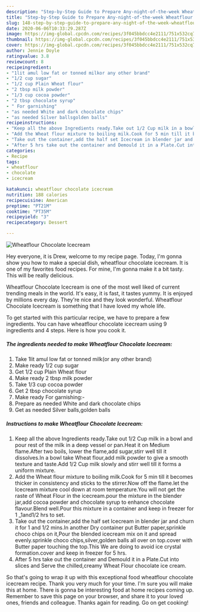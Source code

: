 ```yaml
---
description: "Step-by-Step Guide to Prepare Any-night-of-the-week Wheatflour Chocolate Icecream"
title: "Step-by-Step Guide to Prepare Any-night-of-the-week Wheatflour Chocolate Icecream"
slug: 148-step-by-step-guide-to-prepare-any-night-of-the-week-wheatflour-chocolate-icecream
date: 2020-06-06T10:33:29.287Z
image: https://img-global.cpcdn.com/recipes/3f045bbdcc4e2111/751x532cq70/wheatflour-chocolate-icecream-recipe-main-photo.jpg
thumbnail: https://img-global.cpcdn.com/recipes/3f045bbdcc4e2111/751x532cq70/wheatflour-chocolate-icecream-recipe-main-photo.jpg
cover: https://img-global.cpcdn.com/recipes/3f045bbdcc4e2111/751x532cq70/wheatflour-chocolate-icecream-recipe-main-photo.jpg
author: Jennie Doyle
ratingvalue: 3.8
reviewcount: 8
recipeingredient:
- "1lit amul low fat or tonned milkor any other brand"
- "1/2 cup sugar"
- "1/2 cup Plain Wheat flour"
- "2 tbsp milk powder"
- "1/3 cup cocoa powder"
- "2 tbsp chocolate syrup"
- " For garnishing"
- "as needed White and dark chocolate chips"
- "as needed Silver ballsgolden balls"
recipeinstructions:
- "Keep all the above Ingredients ready.Take out 1/2 Cup milk in a bowl and pour rest of the milk in a deep vessel or pan.Heat it on Medium flame.After two boils, lower the flame,add sugar,stirr well till it dissolves.In a bowl take Wheat flour,add milk powder to give a smooth texture and taste.Add 1/2 Cup milk slowly and stirr well till it forms a uniform mixture."
- "Add the Wheat flour mixture to boiling milk.Cook for 5 min till it becomes thicker in consistency and sticks to the stirrer.Now off the flame.let the Icecream mixture cool down at room temperature.You will not get the raste of Wheat Flour in the icecream.pour the mixture in the blender jar,add cocoa powder and chocolate syrup to enhance chocolate flavour.Blend well.Pour this mixture in a container and keep in freezer for 1 _1and1/2 hrs to set."
- "Take out the container,add the half set Icecream in blender jar and churn it for 1 and 1/2 mins.In another Dry container put Butter paper,sprinkle choco chips on it,Pour the blended icecream mix on it and spread evenly.sprinkle choco chips,silver,golden balls all over on top.cover with Butter paper touching the top.This We are doing to avoid ice crystal formation.cover and keep in freezer for 5 hrs."
- "After 5 hrs take out the container and Demould it in a Plate.Cut into slices and Serve the chilled,creamy Wheat Flour chocolate ice cream."
categories:
- Recipe
tags:
- wheatflour
- chocolate
- icecream

katakunci: wheatflour chocolate icecream 
nutrition: 188 calories
recipecuisine: American
preptime: "PT21M"
cooktime: "PT35M"
recipeyield: "3"
recipecategory: Dessert

---
```



![Wheatflour Chocolate Icecream](https://img-global.cpcdn.com/recipes/3f045bbdcc4e2111/751x532cq70/wheatflour-chocolate-icecream-recipe-main-photo.jpg)

Hey everyone, it is Drew, welcome to my recipe page. Today, I'm gonna show you how to make a special dish, wheatflour chocolate icecream. It is one of my favorites food recipes. For mine, I'm gonna make it a bit tasty. This will be really delicious.

Wheatflour Chocolate Icecream is one of the most well liked of current trending meals in the world. It's easy, it is fast, it tastes yummy. It is enjoyed by millions every day. They're nice and they look wonderful. Wheatflour Chocolate Icecream is something that I have loved my whole life.




To get started with this particular recipe, we have to prepare a few ingredients. You can have wheatflour chocolate icecream using 9 ingredients and 4 steps. Here is how you cook it.

<!--inarticleads1-->

##### The ingredients needed to make Wheatflour Chocolate Icecream:

1. Take 1lit amul low fat or tonned milk(or any other brand)
1. Make ready 1/2 cup sugar
1. Get 1/2 cup Plain Wheat flour
1. Make ready 2 tbsp milk powder
1. Take 1/3 cup cocoa powder
1. Get 2 tbsp chocolate syrup
1. Make ready  For garnishing:-
1. Prepare as needed White and dark chocolate chips
1. Get as needed Silver balls,golden balls




<!--inarticleads2-->

##### Instructions to make Wheatflour Chocolate Icecream:

1. Keep all the above Ingredients ready.Take out 1/2 Cup milk in a bowl and pour rest of the milk in a deep vessel or pan.Heat it on Medium flame.After two boils, lower the flame,add sugar,stirr well till it dissolves.In a bowl take Wheat flour,add milk powder to give a smooth texture and taste.Add 1/2 Cup milk slowly and stirr well till it forms a uniform mixture.
1. Add the Wheat flour mixture to boiling milk.Cook for 5 min till it becomes thicker in consistency and sticks to the stirrer.Now off the flame.let the Icecream mixture cool down at room temperature.You will not get the raste of Wheat Flour in the icecream.pour the mixture in the blender jar,add cocoa powder and chocolate syrup to enhance chocolate flavour.Blend well.Pour this mixture in a container and keep in freezer for 1 _1and1/2 hrs to set.
1. Take out the container,add the half set Icecream in blender jar and churn it for 1 and 1/2 mins.In another Dry container put Butter paper,sprinkle choco chips on it,Pour the blended icecream mix on it and spread evenly.sprinkle choco chips,silver,golden balls all over on top.cover with Butter paper touching the top.This We are doing to avoid ice crystal formation.cover and keep in freezer for 5 hrs.
1. After 5 hrs take out the container and Demould it in a Plate.Cut into slices and Serve the chilled,creamy Wheat Flour chocolate ice cream.




So that's going to wrap it up with this exceptional food wheatflour chocolate icecream recipe. Thank you very much for your time. I'm sure you will make this at home. There is gonna be interesting food at home recipes coming up. Remember to save this page on your browser, and share it to your loved ones, friends and colleague. Thanks again for reading. Go on get cooking!
